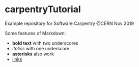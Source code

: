 # carpentryTutorial
Example repository for Software Carpentry @CERN Nov 2019

Some features of Markdown:

- __bold text__ with two underscores
- _italics_ with one underscore
- **asterisks** also work
- [links](https://home.cern)
